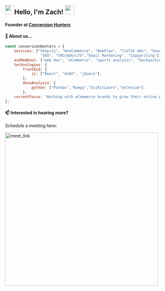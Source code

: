 <h2><img src="https://emojis.slackmojis.com/emojis/images/1531849430/4246/blob-sunglasses.gif?1531849430" width="30"/>Hello, I'm Zach! <img src="https://emojis.slackmojis.com/emojis/images/1531849430/4246/blob-sunglasses.gif?1531849430" width="30"/></h2>

<h4>Founder at <a href='conversionhunters.dev'>Conversion Hunters</a> </h4>


<h4>🔎 About us... </h4>

```javascript
const conversionHunters = {
    services: ["Shopify", "WooCommerce", "WebFlow", "TikTok Ads", "Google Ads and AdWords",
                "SEO", "CRO/AOV/LTV","Email Marketing", "Copywriting"],
    askMeAbout: ["web dev", "eCommerce", "sports analysis", "backpacking"],
    technologies: {
        frontEnd: {
            js: ["React", "AJAX", "jQuery"],
        },
        dataAnalysis: {
            python: ["Pandas","Numpy","SciKitLearn","Selenium"]
        },
    currentFocus: "Working with eCommerce brands to grow their online presence and take their company to the next level",
};
```

<h4>📫 Interested in hearing more? </h4>

<p> Schedule a meeting here: </p>

<a href="https://calendly.com/zach-conversion-hunters/30min" target="_blank"><img width="498" alt="meet_link" src="https://user-images.githubusercontent.com/15426564/144297439-f530f383-e73e-41e0-9914-a9b7d3f432e5.png"></a>


